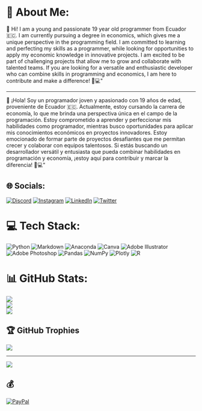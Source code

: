 # 💫 About Me:
👋 Hi! I am a young and passionate 19 year old programmer from Ecuador 🇪🇨. I am currently pursuing a degree in economics, which gives me a unique perspective in the programming field. I am committed to learning and perfecting my skills as a programmer, while looking for opportunities to apply my economic knowledge in innovative projects. I am excited to be part of challenging projects that allow me to grow and collaborate with talented teams. If you are looking for a versatile and enthusiastic developer who can combine skills in programming and economics, I am here to contribute and make a difference! 🚀💻"

---

👋 ¡Hola! Soy un programador joven y apasionado con 19 años de edad, proveniente de Ecuador 🇪🇨. Actualmente, estoy cursando la carrera de economía, lo que me brinda una perspectiva única en el campo de la programación. Estoy comprometido a aprender y perfeccionar mis habilidades como programador, mientras busco oportunidades para aplicar mis conocimientos económicos en proyectos innovadores. Estoy emocionado de formar parte de proyectos desafiantes que me permitan crecer y colaborar con equipos talentosos. Si estás buscando un desarrollador versátil y entusiasta que pueda combinar habilidades en programación y economía, ¡estoy aquí para contribuir y marcar la diferencia! 🚀💻"


## 🌐 Socials:
[![Discord](https://img.shields.io/badge/Discord-%237289DA.svg?logo=discord&logoColor=white)](https://discord.gg/layon0129) [![Instagram](https://img.shields.io/badge/Instagram-%23E4405F.svg?logo=Instagram&logoColor=white)](https://instagram.com/@layon0129) [![LinkedIn](https://img.shields.io/badge/LinkedIn-%230077B5.svg?logo=linkedin&logoColor=white)](https://linkedin.com/in/emilio-león-9879911a5) [![Twitter](https://img.shields.io/badge/Twitter-%231DA1F2.svg?logo=Twitter&logoColor=white)](https://twitter.com/@layon0129) 

# 💻 Tech Stack:
![Python](https://img.shields.io/badge/python-3670A0?style=flat&logo=python&logoColor=ffdd54) ![Markdown](https://img.shields.io/badge/markdown-%23000000.svg?style=flat&logo=markdown&logoColor=white) ![Anaconda](https://img.shields.io/badge/Anaconda-%2344A833.svg?style=flat&logo=anaconda&logoColor=white) ![Canva](https://img.shields.io/badge/Canva-%2300C4CC.svg?style=flat&logo=Canva&logoColor=white) ![Adobe Illustrator](https://img.shields.io/badge/adobeillustrator-%23FF9A00.svg?style=flat&logo=adobeillustrator&logoColor=white) ![Adobe Photoshop](https://img.shields.io/badge/adobephotoshop-%2331A8FF.svg?style=flat&logo=adobephotoshop&logoColor=white) ![Pandas](https://img.shields.io/badge/pandas-%23150458.svg?style=flat&logo=pandas&logoColor=white) ![NumPy](https://img.shields.io/badge/numpy-%23013243.svg?style=flat&logo=numpy&logoColor=white) ![Plotly](https://img.shields.io/badge/Plotly-%233F4F75.svg?style=flat&logo=plotly&logoColor=white) ![R](https://img.shields.io/badge/r-%23276DC3.svg?style=flat&logo=r&logoColor=white)
# 📊 GitHub Stats:
![](https://github-readme-stats.vercel.app/api?username=layon0129&theme=onedark&hide_border=false&include_all_commits=true&count_private=true)<br/>
![](https://github-readme-streak-stats.herokuapp.com/?user=layon0129&theme=onedark&hide_border=false)<br/>
![](https://github-readme-stats.vercel.app/api/top-langs/?username=layon0129&theme=onedark&hide_border=false&include_all_commits=true&count_private=true&layout=compact)

## 🏆 GitHub Trophies
![](https://github-profile-trophy.vercel.app/?username=layon0129&theme=onestar&no-frame=true&no-bg=false&margin-w=4)

---
[![](https://visitcount.itsvg.in/api?id=layon0129&icon=1&color=12)](https://visitcount.itsvg.in)

  ## 💰
  [![PayPal](https://img.shields.io/badge/PayPal-00457C?style=for-the-badge&logo=paypal&logoColor=white)](https://paypal.me/layon0129) 

  
<!-- Proudly created with GPRM ( https://gprm.itsvg.in ) -->
